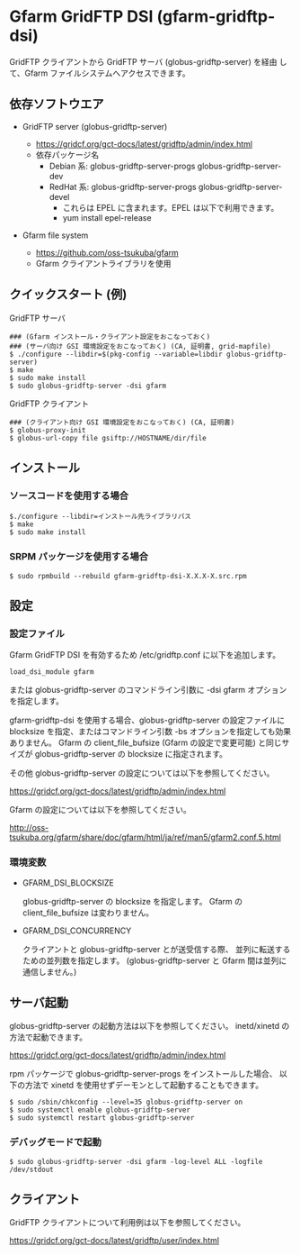 # Gfarm GridFTP DSI (gfarm-gridftp-dsi)

GridFTP クライアントから GridFTP サーバ (globus-gridftp-server) を経由
して、Gfarm ファイルシステムへアクセスできます。

## 依存ソフトウエア

- GridFTP server (globus-gridftp-server)
  - https://gridcf.org/gct-docs/latest/gridftp/admin/index.html
  - 依存パッケージ名
    - Debian 系: globus-gridftp-server-progs globus-gridftp-server-dev
    - RedHat 系: globus-gridftp-server-progs globus-gridftp-server-devel
      - これらは EPEL に含まれます。EPEL は以下で利用できます。
      - yum install epel-release

- Gfarm file system
  - https://github.com/oss-tsukuba/gfarm
  - Gfarm クライアントライブラリを使用

## クイックスタート (例)

GridFTP サーバ
```
### (Gfarm インストール・クライアント設定をおこなっておく)
### (サーバ向け GSI 環境設定をおこなっておく) (CA, 証明書, grid-mapfile)
$ ./configure --libdir=$(pkg-config --variable=libdir globus-gridftp-server)
$ make
$ sudo make install
$ sudo globus-gridftp-server -dsi gfarm
```

GridFTP クライアント
```
### (クライアント向け GSI 環境設定をおこなっておく) (CA, 証明書)
$ globus-proxy-init
$ globus-url-copy file gsiftp://HOSTNAME/dir/file
```

## インストール

### ソースコードを使用する場合

```
$./configure --libdir=インストール先ライブラリパス
$ make
$ sudo make install
```

### SRPM パッケージを使用する場合

```
$ sudo rpmbuild --rebuild gfarm-gridftp-dsi-X.X.X-X.src.rpm
```

## 設定

### 設定ファイル

Gfarm GridFTP DSI を有効するため /etc/gridftp.conf に以下を追加します。

```
load_dsi_module gfarm
```

または globus-gridftp-server のコマンドライン引数に -dsi gfarm
オプションを指定します。

gfarm-gridftp-dsi を使用する場合、globus-gridftp-server の設定ファイルに
blocksize を指定、またはコマンドライン引数
-bs オプションを指定しても効果ありません。
Gfarm の client_file_bufsize (Gfarm の設定で変更可能)
と同じサイズが globus-gridftp-server の blocksize に指定されます。

その他 globus-gridftp-server の設定については以下を参照してください。

https://gridcf.org/gct-docs/latest/gridftp/admin/index.html

Gfarm の設定については以下を参照してください。

http://oss-tsukuba.org/gfarm/share/doc/gfarm/html/ja/ref/man5/gfarm2.conf.5.html

### 環境変数

* GFARM_DSI_BLOCKSIZE

  globus-gridftp-server の blocksize を指定します。
  Gfarm の client_file_bufsize は変わりません。

* GFARM_DSI_CONCURRENCY

  クライアントと globus-gridftp-server とが送受信する際、
  並列に転送するための並列数を指定します。
  (globus-gridftp-server と Gfarm 間は並列に通信しません。)

## サーバ起動

globus-gridftp-server の起動方法は以下を参照してください。
inetd/xinetd の方法で起動できます。

https://gridcf.org/gct-docs/latest/gridftp/admin/index.html

rpm パッケージで globus-gridftp-server-progs をインストールした場合、
以下の方法で xinetd を使用せずデーモンとして起動することもできます。

```
$ sudo /sbin/chkconfig --level=35 globus-gridftp-server on
$ sudo systemctl enable globus-gridftp-server
$ sudo systemctl restart globus-gridftp-server
```

### デバッグモードで起動

```
$ sudo globus-gridftp-server -dsi gfarm -log-level ALL -logfile /dev/stdout
```

## クライアント

GridFTP クライアントについて利用例は以下を参照してください。

https://gridcf.org/gct-docs/latest/gridftp/user/index.html
